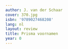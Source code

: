```yaml
---
author: J. van der Schaar
cover: 370.jpg
isbn: '9789027468208'
lang: nl
layout: review
title: Prisma voornamen
year: 0
---
```


